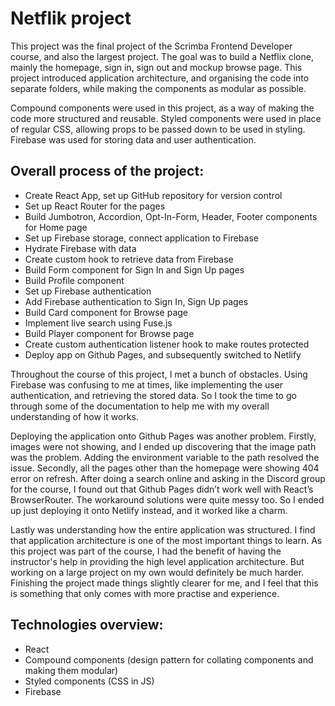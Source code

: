 # Netflik project

This project was the final project of the Scrimba Frontend Developer course, and also the largest project. The goal was to build a Netflix clone, mainly the homepage, sign in, sign out and mockup browse page. This project introduced application architecture, and organising the code into separate folders, while making the components as modular as possible.

Compound components were used in this project, as a way of making the code more structured and reusable. Styled components were used in place of regular CSS, allowing props to be passed down to be used in styling. Firebase was used for storing data and user authentication.

## Overall process of the project:
- Create React App, set up GitHub repository for version control
- Set up React Router for the pages
- Build Jumbotron, Accordion, Opt-In-Form, Header, Footer components for Home page
- Set up Firebase storage, connect application to Firebase
- Hydrate Firebase with data
- Create custom hook to retrieve data from Firebase
- Build Form component for Sign In and Sign Up pages
- Build Profile component
- Set up Firebase authentication
- Add Firebase authentication to Sign In, Sign Up pages
- Build Card component for Browse page
- Implement live search using Fuse.js
- Build Player component for Browse page
- Create custom authentication listener hook to make routes protected
- Deploy app on Github Pages, and subsequently switched to Netlify

Throughout the course of this project, I met a bunch of obstacles. Using Firebase was confusing to me at times, like implementing the user authentication, and retrieving the stored data. So I took the time to go through some of the documentation to help me with my overall understanding of how it works.

Deploying the application onto Github Pages was another problem. Firstly, images were not showing, and I ended up discovering that the image path was the problem. Adding the environment variable to the path resolved the issue. Secondly, all the pages other than the homepage were showing 404 error on refresh. After doing a search online and asking in the Discord group for the course, I found out that Github Pages didn’t work well with React’s BrowserRouter. The workaround solutions were quite messy too. So I ended up just deploying it onto Netlify instead, and it worked like a charm.

Lastly was understanding how the entire application was structured. I find that application architecture is one of the most important things to learn. As this project was part of the course, I had the benefit of having the instructor's help in providing the high level application architecture. But working on a large project on my own would definitely be much harder. Finishing the project made things slightly clearer for me, and I feel that this is something that only comes with more practise and experience.

## Technologies overview:
- React
- Compound components (design pattern for collating components and making them modular)
- Styled components (CSS in JS)
- Firebase
